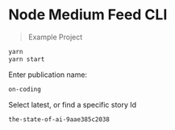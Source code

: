 # Node Medium Feed CLI

> Example Project

```bash
yarn
yarn start
```

Enter publication name:

```bash
on-coding
```

Select latest, or find a specific story Id

```bash
the-state-of-ai-9aae385c2038
```
